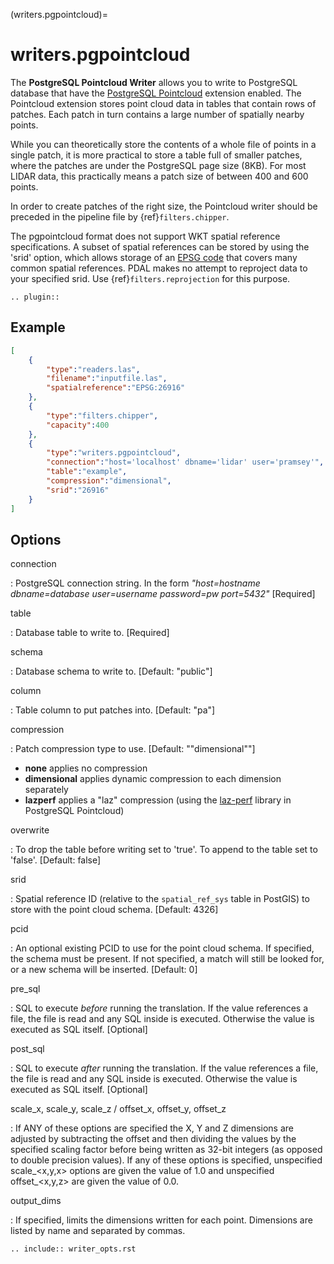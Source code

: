 (writers.pgpointcloud)=

# writers.pgpointcloud

The **PostgreSQL Pointcloud Writer** allows you to write to PostgreSQL database
that have the [PostgreSQL Pointcloud] extension enabled. The Pointcloud
extension stores point cloud data in tables that contain rows of patches. Each
patch in turn contains a large number of spatially nearby points.

While you can theoretically store the contents of a whole file of points in a
single patch, it is more practical to store a table full of smaller patches,
where the patches are under the PostgreSQL page size (8KB). For most LIDAR
data, this practically means a patch size of between 400 and 600 points.

In order to create patches of the right size, the Pointcloud writer should be
preceded in the pipeline file by {ref}`filters.chipper`.

The pgpointcloud format does not support WKT spatial reference specifications.  A subset of spatial references can be stored by using the 'srid' option, which
allows storage of an [EPSG code] that covers many common spatial references.
PDAL makes no attempt to reproject data to your specified srid.  Use
{ref}`filters.reprojection` for this purpose.

```{eval-rst}
.. plugin::
```

## Example

```json
[
    {
        "type":"readers.las",
        "filename":"inputfile.las",
        "spatialreference":"EPSG:26916"
    },
    {
        "type":"filters.chipper",
        "capacity":400
    },
    {
        "type":"writers.pgpointcloud",
        "connection":"host='localhost' dbname='lidar' user='pramsey'",
        "table":"example",
        "compression":"dimensional",
        "srid":"26916"
    }
]
```

## Options

connection

: PostgreSQL connection string. In the form *"host=hostname dbname=database user=username password=pw port=5432"* \[Required\]

table

: Database table to write to. \[Required\]

schema

: Database schema to write to. \[Default: "public"\]

column

: Table column to put patches into. \[Default: "pa"\]

compression

: Patch compression type to use. \[Default: ""dimensional""\]

  - **none** applies no compression
  - **dimensional** applies dynamic compression to each dimension separately
  - **lazperf** applies a "laz" compression (using the [laz-perf] library in PostgreSQL Pointcloud)

overwrite

: To drop the table before writing set to 'true'. To append to the table
  set to 'false'. \[Default: false\]

srid

: Spatial reference ID (relative to the `spatial_ref_sys` table in PostGIS)
  to store with the point cloud schema. \[Default: 4326\]

pcid

: An optional existing PCID to use for the point cloud schema. If specified,
  the schema must be present. If not specified, a match will still be
  looked for, or a new schema will be inserted. \[Default: 0\]

pre_sql

: SQL to execute *before* running the translation. If the value
  references a file, the file is read and any SQL inside is executed.
  Otherwise the value is executed as SQL itself. \[Optional\]

post_sql

: SQL to execute *after* running the translation. If the value references
  a file, the file is read and any SQL inside is executed. Otherwise the
  value is executed as SQL itself. \[Optional\]

scale_x, scale_y, scale_z / offset_x, offset_y, offset_z

: If ANY of these options are specified the X, Y and Z dimensions are adjusted
  by subtracting the offset and then dividing the values by the specified
  scaling factor before being written as 32-bit integers (as opposed to double
  precision values).  If any of these options is specified, unspecified
  scale\_\<x,y,x> options are given the value of 1.0 and unspecified
  offset\_\<x,y,z> are given the value of 0.0.

output_dims

: If specified, limits the dimensions written for each point.  Dimensions
  are listed by name and separated by commas.

```{eval-rst}
.. include:: writer_opts.rst
```

[epsg code]: http://www.epsg.org
[laz-perf]: https://github.com/hobu/laz-perf
[postgresql pointcloud]: http://github.com/pramsey/pointcloud
